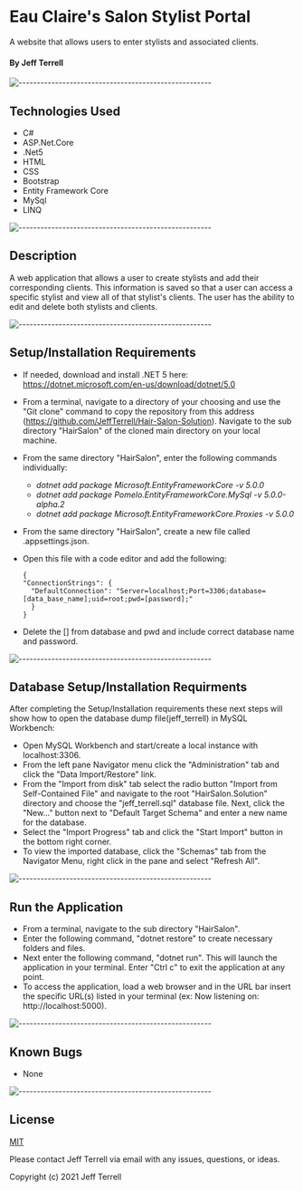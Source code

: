 # Eau Claire's Salon Stylist Portal
A website that allows users to enter stylists and associated clients.

#### By Jeff Terrell

![-----------------------------------------------------](https://raw.githubusercontent.com/andreasbm/readme/master/assets/lines/solar.png)

## Technologies Used
* C#
* ASP.Net.Core
* .Net5
* HTML
* CSS
* Bootstrap
* Entity Framework Core
* MySql
* LINQ

![-----------------------------------------------------](https://raw.githubusercontent.com/andreasbm/readme/master/assets/lines/solar.png)

## Description

A web application that allows a user to create stylists and add their corresponding clients. This information is saved so that a user can access a specific stylist and view all of that stylist's clients. The user has the ability to edit and delete both stylists and clients.

![-----------------------------------------------------](https://raw.githubusercontent.com/andreasbm/readme/master/assets/lines/solar.png)

## Setup/Installation Requirements
* If needed, download and install .NET 5 here: https://dotnet.microsoft.com/en-us/download/dotnet/5.0
* From a terminal, navigate to a directory of your choosing and use the "Git clone" command to copy the repository from this address (https://github.com/JeffTerrell/Hair-Salon-Solution).
Navigate to the sub directory "HairSalon" of the cloned main directory on your local machine.
* From the same directory "HairSalon", enter the following commands individually:
  - _dotnet add package Microsoft.EntityFrameworkCore -v 5.0.0_ 
  - _dotnet add package Pomelo.EntityFrameworkCore.MySql -v 5.0.0-alpha.2_
  - _dotnet add package Microsoft.EntityFrameworkCore.Proxies -v 5.0.0_	
* From the same directory "HairSalon", create a new file called .appsettings.json.		
* Open this file with a code editor and add the following:

  ```
  {
  "ConnectionStrings": {
    "DefaultConnection": "Server=localhost;Port=3306;database=[data_base_name];uid=root;pwd=[password];"
    }
  }
  ```
* Delete the [] from database and pwd and include correct database name and password.

![-----------------------------------------------------](https://raw.githubusercontent.com/andreasbm/readme/master/assets/lines/solar.png)


## Database Setup/Installation Requirments 

After completing the Setup/Installation requirements these next steps will show how to open the database dump file(jeff_terrell) in MySQL Workbench:
* Open MySQL Workbench and start/create a local instance with localhost:3306.
* From the left pane Navigator menu click the "Administration" tab and click the "Data Import/Restore" link. 
* From the "Import from disk" tab select the radio button "Import from Self-Contained File" and navigate to the root "HairSalon.Solution" directory and choose the "jeff_terrell.sql" database file. Next, click the "New..." button next to "Default Target Schema" and enter a new name for the database.
* Select the "Import Progress" tab and click the "Start Import" button in the bottom right corner.
* To view the imported database, click the "Schemas" tab from the Navigator Menu, right click in the pane and select "Refresh All".


![-----------------------------------------------------](https://raw.githubusercontent.com/andreasbm/readme/master/assets/lines/solar.png)


## Run the Application 
  * From a terminal, navigate to the sub directory "HairSalon".
  * Enter the following command, "dotnet restore" to create necessary folders and files.
  * Next enter the following command, "dotnet run". This will launch the application in your terminal. Enter "Ctrl c" to exit the application at any point.
  * To access the application, load a web browser and in the URL bar insert the specific URL(s) listed in your terminal (ex: Now listening on: http://localhost:5000).

![-----------------------------------------------------](https://raw.githubusercontent.com/andreasbm/readme/master/assets/lines/solar.png)

## Known Bugs
* None

![-----------------------------------------------------](https://raw.githubusercontent.com/andreasbm/readme/master/assets/lines/solar.png)


## License

[MIT](https://opensource.org/licenses/MIT)

Please contact Jeff Terrell via email with any issues, questions, or ideas.

Copyright (c) 2021 Jeff Terrell